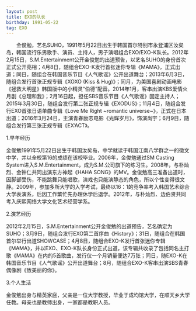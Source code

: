 ```yaml
---
layout: post
title: EXO的队长
birthday: 1991-05-22 
tag: EXO
---
```


　　金俊勉，艺名SUHO，1991年5月22日出生于韩国首尔特别市永登浦区汝矣岛，韩国流行乐男歌手、演员、主持人，男子演唱组合EXO/EXO-K队长。2012年2月15日，S.M.Entertainment公开金俊勉的出道预告，以艺名SUHO的身份首次正式公开亮相；4月8日，随组合EXO-K发行首张迷你专辑《MAMA》，正式出道；同日，随组合在韩国音乐节目《人气歌谣》公开出道舞台；2013年6月3日，随组合发行首张正规专辑《XOXO (Kiss & Hug)》；同月，为美国喜剧动画电影《拯救大明星》韩国版中的小精灵“伯德”配音。2014年1月，客串出演KBS爱情火月剧《总理和我》；2月16日起，担任SBS音乐节目《人气歌谣》固定主持人；2015年3月30日，随组合发行第二张正规专辑《EXODUS》；11月4日，随组合发行EXO首张日语单曲专辑《Love Me Right ~romantic universe~》，正式在日本出道；2016年3月24日，主演青春励志电影《光辉岁月》，饰演尚宇；6月9日，随组合发行第三张正规专辑《EX’ACT》。

1.早年经历

金俊勉1991年5月22日出生于韩国汝矣岛，中学就读于韩国江南八学群之一的徽文中学，并以全校第16的成绩在该校毕业。2006年，金俊勉通过SM Casting System进入S.M.Entertainment，成为S.M.公司旗下的练习生。2008年，与朴灿烈、金钟仁共同出演东方神起《HAHA SONG》的MV。金俊勉高三准备出道时，因脚部受伤，不能跳舞只能唱歌，演戏也只能演静态的角色，所以个性变得很文静。2009年，参加多所大学的入学考试，最终以16：1的竞争率考入韩国艺术综合大学表演系，后因工作繁忙先办理休学后退学。2012年，与朴灿烈、边伯贤共同考入庆熙网络大学文化艺术经营学系。

2.演艺经历

2012年2月15日，S.M.Entertainment公开金俊勉的出道预告，艺名确定为SUHO；3月9日，随组合发行EXO第二首序曲《History》；31日，随组合在韩国首尔举行出道SHOWCASE；4月8日，随组合EXO-K发行首张迷你专辑《MAMA》，并以EXO、EXO-K队长身份正式出道，该专辑共收录了包括同名主打歌《MAMA》在内的5首歌曲，发行仅一个月销量便达7万张；同日，随EXO-K在韩国音乐节目《人气歌谣》公开出道舞台；8月，随组合EXO-K客串出演SBS青春偶像剧《致美丽的你》。

3.个人生活

金俊勉出身与精英家庭，父亲是一位大学教授，毕业于成均馆大学，在顺天乡大学任教。母亲也是教师出身，一家都是教职人员。
